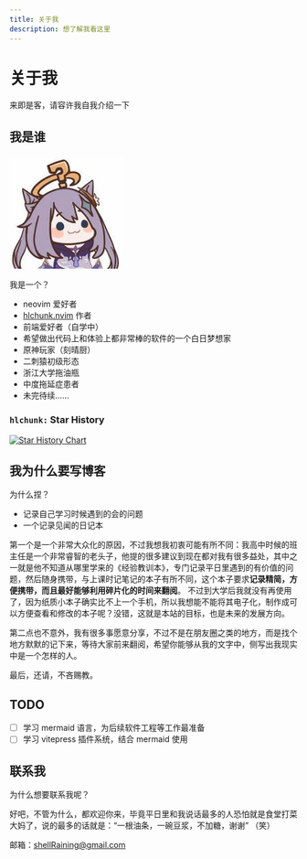 ```yaml
---
title: 关于我
description: 想了解我看这里
---
```


# 关于我

来即是客，请容许我自我介绍一下

## 我是谁

<img width='200' src='https://raw.githubusercontent.com/shell-Raining/img/main/head/keqing.jpeg'>

我是一个？

- neovim 爱好者
- [hlchunk.nvim](https://github.com/shellRaining/hlchunk.nvim) 作者
- 前端爱好者（自学中）
- 希望做出代码上和体验上都非常棒的软件的一个白日梦想家
- 原神玩家（刻晴厨）
- 二刺猿初级形态
- 浙江大学拖油瓶
- 中度拖延症患者
- 未完待续……

### `hlchunk:` Star History

[![Star History Chart](https://api.star-history.com/svg?repos=shellRaining/hlchunk.nvim&type=Date)](https://star-history.com/#shellRaining/hlchunk.nvim&Date)

## 我为什么要写博客

为什么捏？

- 记录自己学习时候遇到的会的问题
- 一个记录见闻的日记本

第一个是一个非常大众化的原因，不过我想我初衷可能有所不同：我高中时候的班主任是一个非常睿智的老头子，他提的很多建议到现在都对我有很多益处，其中之一就是他不知道从哪里学来的《经验教训本》，专门记录平日里遇到的有价值的问题，然后随身携带，与上课时记笔记的本子有所不同，这个本子要求**记录精简，方便携带，而且最好能够利用碎片化的时间来翻阅**。 不过到大学后我就没有再使用了，因为纸质小本子确实比不上一个手机，所以我想能不能将其电子化，制作成可以方便查看和修改的本子呢？没错，这就是本站的目标，也是未来的发展方向。

第二点也不意外，我有很多事愿意分享，不过不是在朋友圈之类的地方，而是找个地方默默的记下来，等待大家前来翻阅，希望你能够从我的文字中，侧写出我现实中是一个怎样的人。

最后，还请，不吝赐教。

## TODO

- [ ] 学习 mermaid 语言，为后续软件工程等工作最准备
- [ ] 学习 vitepress 插件系统，结合 mermaid 使用

## 联系我

为什么想要联系我呢？

好吧，不管为什么，都欢迎你来，毕竟平日里和我说话最多的人恐怕就是食堂打菜大妈了，说的最多的话就是：“一根油条，一碗豆浆，不加糖，谢谢” （笑）

邮箱：[shellRaining@gmail.com](mailto:shellRaining@gmail.com)
